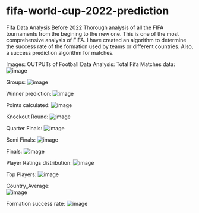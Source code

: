 # fifa-world-cup-2022-prediction
Fifa Data Analysis Before 2022
Thorough analysis of all the FIFA tournaments from the begining to the new one. 
This is one of the most comprehensive analysis of FIFA. 
I have created an algorithm to determine the success rate of the formation used by teams or different countries. 
Also, a success prediction algorithm for matches.

Images:
OUTPUTs of Football Data Analysis:
Total Fifa Matches data:
![image](https://github.com/patil1998/fifa-world-cup-2022-prediction/assets/46234517/01616e8d-1b80-4660-bcf3-19cfeecfe582)
 
Groups:
![image](https://github.com/patil1998/fifa-world-cup-2022-prediction/assets/46234517/1d6c0dc7-0f24-43dc-b401-6dcd521684bd)

Winner prediction:
![image](https://github.com/patil1998/fifa-world-cup-2022-prediction/assets/46234517/5824a255-6675-4a3c-b27f-9f7cf2ccc8c3)
 
Points calculated:
![image](https://github.com/patil1998/fifa-world-cup-2022-prediction/assets/46234517/3b4b732e-109c-43ba-9e08-29aa142fd96b)

Knockout Round:
![image](https://github.com/patil1998/fifa-world-cup-2022-prediction/assets/46234517/0a6fa67f-6b08-4faa-a04c-a28cd2f89bb1)

Quarter Finals:
![image](https://github.com/patil1998/fifa-world-cup-2022-prediction/assets/46234517/ad132733-a071-4929-b70c-2b5c9f0b2572)

Semi Finals:
![image](https://github.com/patil1998/fifa-world-cup-2022-prediction/assets/46234517/e3ba2d55-0d31-4ec4-9c03-b108d1a0f9be)

Finals: 
![image](https://github.com/patil1998/fifa-world-cup-2022-prediction/assets/46234517/b8adae76-d4a6-4df8-beb2-601bb1caafd4)

Player Ratings distribution:
![image](https://github.com/patil1998/fifa-world-cup-2022-prediction/assets/46234517/c5a22316-113d-4878-95dd-800943a3d32e)

Top Players:
![image](https://github.com/patil1998/fifa-world-cup-2022-prediction/assets/46234517/e0a38b2d-fc79-4406-8467-136de0a5798f)

Country_Average:  
![image](https://github.com/patil1998/fifa-world-cup-2022-prediction/assets/46234517/7c02cab6-f0d1-4bad-b511-8b712340db81)

Formation success rate:
![image](https://github.com/patil1998/fifa-world-cup-2022-prediction/assets/46234517/b543ad83-4bd8-4688-9db3-7617789bfe0f)

